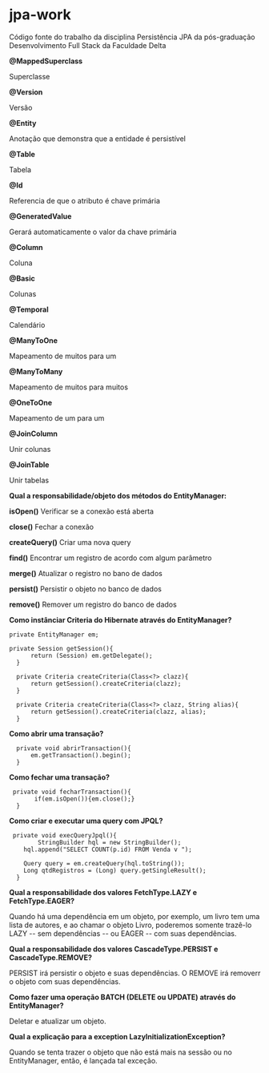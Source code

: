 # jpa-work
Código fonte do trabalho da disciplina Persistência JPA da pós-graduação Desenvolvimento Full Stack da Faculdade Delta

**@MappedSuperclass**

Superclasse
  
**@Version**

Versão
  
**@Entity**

Anotação que demonstra que a entidade é persistível

**@Table**

  Tabela
  
**@Id**

Referencia de que o atributo é chave primária

**@GeneratedValue**

Gerará automaticamente o valor da chave primária

**@Column**

  Coluna
  
**@Basic**

  Colunas
  
**@Temporal**

  Calendário
  
**@ManyToOne**

Mapeamento de muitos para um

**@ManyToMany**

Mapeamento de muitos para muitos

**@OneToOne**

Mapeamento de um para um

**@JoinColumn**

  Unir colunas
  
**@JoinTable**

  Unir tabelas
  

**Qual a responsabilidade/objeto dos métodos do EntityManager:**

**isOpen()**
Verificar se a conexão está aberta


**close()**
Fechar a conexão


**createQuery()**
Criar uma nova query


**find()**
Encontrar um registro de acordo com algum parâmetro


**merge()**
Atualizar o registro no bano de dados


**persist()**
Persistir o objeto no banco de dados


**remove()**
Remover um registro do banco de dados



**Como instânciar Criteria do Hibernate através do EntityManager?**

    private EntityManager em;
    
    private Session getSession(){
		  return (Session) em.getDelegate();
	  }
  
	  private Criteria createCriteria(Class<?> clazz){
		  return getSession().createCriteria(clazz);
	  }
  
	  private Criteria createCriteria(Class<?> clazz, String alias){
		  return getSession().createCriteria(clazz, alias);
	  }
  
**Como abrir uma transação?**

	  private void abrirTransaction(){
		  em.getTransaction().begin();
	  }

**Como fechar uma transação?**

  	 private void fecharTransaction(){
		   if(em.isOpen()){em.close();}
	  }

**Como criar e executar uma query com JPQL?**

  	 private void execQueryJpql(){
		    StringBuilder hql = new StringBuilder();
        hql.append("SELECT COUNT(p.id) FROM Venda v ");

        Query query = em.createQuery(hql.toString());
        Long qtdRegistros = (Long) query.getSingleResult();
	  }

**Qual a responsabilidade dos valores FetchType.LAZY e FetchType.EAGER?**

Quando há uma dependência em um objeto, por exemplo, um livro tem uma lista de autores, e ao chamar o objeto Livro, poderemos somente trazê-lo LAZY -- sem dependências -- ou EAGER -- com suas dependências.

**Qual a responsabilidade dos valores CascadeType.PERSIST e CascadeType.REMOVE?**

PERSIST irá persistir o objeto e suas dependências. O REMOVE irá removerr o objeto com suas dependências.

**Como fazer uma operação BATCH (DELETE ou UPDATE) através do EntityManager?**
	
Deletar e atualizar um objeto.

**Qual a explicação para a exception LazyInitializationException?**

Quando se tenta trazer o objeto que não está mais na sessão ou no EntityManager, então, é lançada tal exceção.
